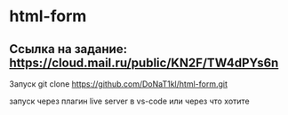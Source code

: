 # html-form
## Ссылка на задание: https://cloud.mail.ru/public/KN2F/TW4dPYs6n
Запуск
git clone https://github.com/DoNaT1kl/html-form.git

запуск через плагин live server в vs-code или через что хотите
